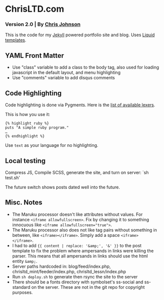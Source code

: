 # ChrisLTD.com
### Version 2.0 | By [Chris Johnson](http://chrisltd.com)

This is the code for my [Jekyll](https://github.com/mojombo/jekyll) powered portfolio site and blog. Uses [Liquid templates](https://github.com/shopify/liquid/wiki/liquid-for-designers).

## YAML Front Matter
* Use "class" variable to add a class to the body tag, also used for loading javascript in the default layout, and menu highlighting
* Use "comments" variable to add disqus comments

## Code Highlighting
Code highlighting is done via Pygments. Here is the [list of available lexers](http://pygments.org/docs/lexers/).

This is how you use it:
```
{% highlight ruby %}
puts "A simple ruby program."
…
{% endhighlight %}
```

Use `text` as your language for no highlighting.

## Local testing
Compress JS, Compile SCSS, generate the site, and turn on server: `sh test.sh'

The future switch shows posts dated well into the future.

## Misc. Notes
* The Maruku processor doesn't like attributes without values. For instance `<iframe allowfullscreen>`. Fix by changing it to something innocuous like `<iframe allowfullscreen="true">`.
* The Maruku processor also does not like tag pairs without something in between, like `<iframe></iframe>`. Simply add a space `<iframe> </iframe>`.
* I had to add `{{ content | replace: '&amp;', '&' }}` to the post template to fix the problem where ampersands in links were killing the parser. This means that all ampersands in links should use the html entity `&amp;`.
* Server paths hardcoded in: blog/feed/index.php, chrisltd_mint/feeder/index.php, chrisltd_lessn/index.php
* Run `sh deploy.sh` to generate then rsync the site to the server
* There should be a fonts directory with symbolset's ss-social and ss-standard on the server. These are not in the git repo for copyright purposes.